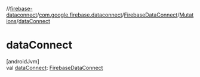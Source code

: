 //[firebase-dataconnect](../../../../index.md)/[com.google.firebase.dataconnect](../../index.md)/[FirebaseDataConnect](../index.md)/[Mutations](index.md)/[dataConnect](data-connect.md)

# dataConnect

[androidJvm]\
val [dataConnect](data-connect.md): [FirebaseDataConnect](../index.md)
